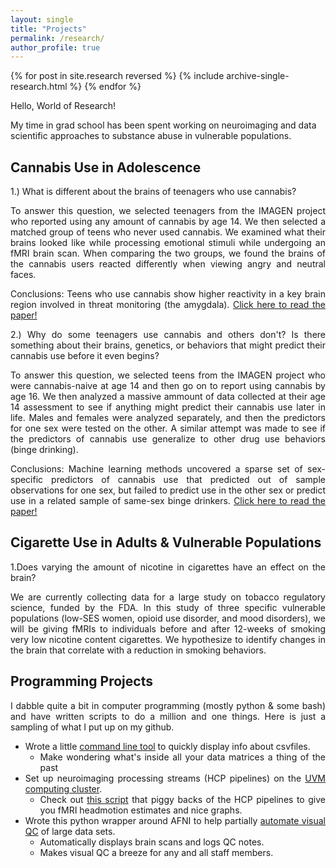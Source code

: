 ```yaml
---
layout: single
title: "Projects"
permalink: /research/
author_profile: true
---
```

{% for post in site.research reversed %}
  {% include archive-single-research.html %}
{% endfor %}

Hello, World of Research!

My time in grad school has been spent working on neuroimaging and data scientific approaches to substance abuse in vulnerable populations.

## Cannabis Use in Adolescence
<div style="text-align: justify">
<p>
  1.) What is different about the brains of teenagers who use cannabis?</p>
<p>To answer this question, we selected teenagers from the IMAGEN project who reported using any amount of cannabis by age 14. We then 
selected a matched group of teens who never used cannabis. We examined what their brains looked like while processing emotional stimuli 
while undergoing an fMRI brain scan. When comparing the two groups, we found the brains of the cannabis users 
reacted differently when viewing angry and neutral faces.</p>
<p>Conclusions: Teens who use cannabis show higher reactivity in a key brain region involved in threat monitoring (the amygdala).  
<a href="https://philipspechler.github.io/publication/Publication1_Spechler_DCN_2015">Click here to read the paper!</a></p>
</div>

<div style="text-align: justify">
<p>
2.) Why do some teenagers use cannabis and others don't? Is there something about their brains, genetics, or behaviors that might predict 
their cannabis use before it even begins? </p>
<p>To answer this question, we selected teens from the IMAGEN project who were cannabis-naive at age 14 and then go on to report using 
cannabis by age 16. We then analyzed a massive ammount of data collected at their age 14 assessment to see if anything might
predict their cannabis use later in life. Males and females were analyzed separately, and then the predictors for one sex were tested on 
the other. A similar attempt was made to see if the predictors of cannabis use generalize to other drug use behaviors (binge drinking).
</p>
<p>Conclusions: Machine learning methods uncovered a sparse set of sex-specific predictors of cannabis use that predicted out of sample 
observations for one sex, but failed to predict use in the other sex or predict use in a related sample of same-sex binge drinkers. 
<a href="https://philipspechler.github.io/publication/Publication2_Spechler_EJN_2018">Click here to read the paper!</a></p>
</p></div>

## Cigarette Use in Adults & Vulnerable Populations
<div style="text-align: justify">
<p>
  1.Does varying the amount of nicotine in cigarettes have an effect on the brain?</p>
<p>We are currently collecting data for a large study on tobacco regulatory science, funded by the FDA. In this study of three specific 
vulnerable populations (low-SES women, opioid use disorder, and mood disorders), we will be giving fMRIs to individuals before and after 
12-weeks of smoking very low nicotine content cigarettes. We hypothesize to identify changes in the brain that correlate with a 
reduction in smoking behaviors.</p>
</div>

## Programming Projects
<div style="text-align: justify">
<p>
I dabble quite a bit in computer programming (mostly python & some bash) and have written scripts to do a million and one things. Here is 
just a sampling of what I put up on my github.  
<ul>
  <li>Wrote a little <a href="https://github.com/PhilipSpechler/csvnome">command line tool</a> to quickly display info about csvfiles.
    <ul><li>Make wondering what's inside all your data matrices a thing of the past</li></ul>
</li>
<li>Set up neuroimaging processing streams (HCP pipelines) on the <a href="https://www.uvm.edu/vacc">UVM computing cluster</a>.
  <ul><li>Check out <a href="https://github.com/PhilipSpechler/fMRI-HeadMotion-Checker">this script</a> that piggy backs of the HCP
    pipelines to give you fMRI headmotion estimates and nice graphs.
    </li></ul>
    </li>
<li>Wrote this python wrapper around AFNI to help partially <a href="https://github.com/PhilipSpechler/Visual_QC_for_MRI_Datasets">automate 
 visual QC</a> of large data sets.
  <ul><li>Automatically displays brain scans and logs QC notes.</li></ul>
   <ul><li>Makes visual QC a breeze for any and all staff members.</li></ul>
   </li>
</ul>
</p>
